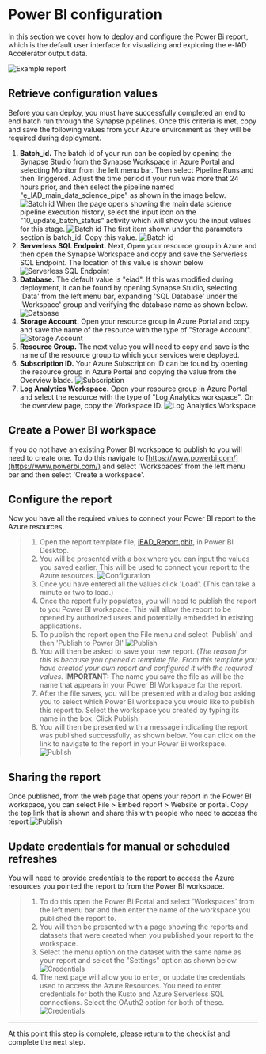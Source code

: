 # Power BI configuration

In this section we cover how to deploy and configure the Power Bi report, which is the default user interface for visualizing and exploring the e-IAD Accelerator output data.

![Example report](markdown_assets/report.png)

## Retrieve configuration values

Before you can deploy, you must have successfully completed an end to end batch run through the Synapse pipelines. Once this criteria is met, copy and save the following values from your Azure environment as they will be required during deployment.

1. **Batch_id.** The batch id of your run can be copied by opening the Synapse Studio from the Synapse Workspace in Azure Portal and selecting Monitor from the left menu bar. Then select Pipeline Runs and then Triggered. Adjust the time period if your run was more that 24 hours prior, and then select the pipeline named "e_IAD_main_data_science_pipe" as shown in the image below.
![Batch id](markdown_assets/batch_id_1.png)
When the page opens showing the main data science pipeline execution history, select the input icon on the "10_update_batch_status" activity which will show you the input values for this stage.
![Batch id](markdown_assets/batch_id_2.png)
The first item shown under the parameters section is batch_id. Copy this value.
![Batch id](markdown_assets/batch_id_3.png)
2. **Serverless SQL Endpoint.** Next, Open your resource group in Azure and then open the Synapse Workspace and copy and save the Serverless SQL Endpoint. The location of this value is shown below
![Serverless SQL Endpoint](markdown_assets/sql.png)
3. **Database.** The default value is "eiad". If this was modified during deployment, it can be found by opening Synapse Studio, selecting 'Data' from the left menu bar, expanding 'SQL Database' under the 'Workspace' group and verifying the database name as shown below.
![Database](markdown_assets/db.png)
4. **Storage Account.** Open your resource group in Azure Portal and copy and save the name of the resource with the type of "Storage Account".
![Storage Account](markdown_assets/storage.png)
5. **Resource Group.** The next value you will need to copy and save is the name of the resource group to which your services were deployed.
6. **Subscription ID.** Your Azure Subscription ID can be found by opening the resource group in Azure Portal and copying the value from the Overview blade. 
![Subscription](markdown_assets/subscription_1.png)
7. **Log Analytics Workspace.** Open your resource group in Azure Portal and select the resource with the type of "Log Analytics workspace". On the overview page, copy the Workspace ID. 
![Log Analytics Workspace](markdown_assets/la_workspace_1.png)

## Create a Power BI workspace

If you do not have an existing Power BI workspace to publish to you will need to create one. To do this navigate to [https://www.powerbi.com/](https://www.powerbi.com/) and select 'Workspaces' from the left menu bar and then select 'Create a workspace'.

## Configure the report

Now you have all the required values to connect your Power BI report to the Azure resources.

>1. Open the report template file, [iEAD_Report.pbit](iEAD_Report.pbit), in Power BI Desktop.
>2. You will be presented with a box where you can input the values you saved earlier. This will be used to connect your report to the Azure resources.
>![Configuration](markdown_assets/config.png)
>3. Once you have entered all the values click 'Load'. (This can take a minute or two to load.)
>4. Once the report fully populates, you will need to publish the report to you Power BI workspace. This will allow the report to be opened by authorized users and potentially embedded in existing applications.
>5. To publish the report open the File menu and select 'Publish' and then 'Publish to Power BI'
>![Publish](markdown_assets/publish_1.png)
>6. You will then be asked to save your new report. (*The reason for this is because you opened a template file. From this template you have created your own report and configured it with the required values.*
**IMPORTANT:** The name you save the file as will be the name that appears in your Power BI Workspace for the report.
>7. After the file saves, you will be presented with a dialog box asking you to select which Power BI workspace you would like to publish this report to. Select the workspace you created by typing its name in the box. Click Publish.
>8. You will then be presented with a message indicating the report was published successfully, as shown below. You can click on the link to navigate to the report in your Power Bi workspace.
![Publish](markdown_assets/publish_2.png)

## Sharing the report

Once published, from the web page that opens your report in the Power BI workspace, you can select File > Embed report > Website or portal. Copy the top link that is shown and share this with people who need to access the report
![Publish](markdown_assets/publish_3.png)

## Update credentials for manual or scheduled refreshes

You will need to provide credentials to the report to access the Azure resources you pointed the report to from the Power BI workspace.

>1. To do this open the Power Bi Portal and select 'Workspaces' from the left menu bar and then enter the name of the workspace you published the report to.
>2. You will then be presented with a page showing the reports and datasets that were created when you published your report to the workspace.
>3. Select the menu option on the dataset with the same name as your report and select the "Settings" option as shown below.
![Credentials](markdown_assets/creds.png)
>4. The next page will allow you to enter, or update the credentials used to access the Azure Resources. You need to enter credentials for both the Kusto and Azure Serverless SQL connections. Select the OAuth2 option for both of these.
![Credentials](markdown_assets/creds_2.png)

---

At this point this step is complete, please return to the [checklist](../README.md) and complete the next step.
